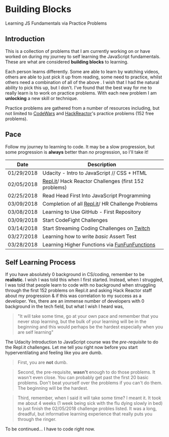 # Building Blocks

Learning JS Fundamentals via Practice Problems 

## Introduction 

This is a collection of problems that I am currently working on or have worked on during my journey to self learning the JavaScript fundamentals. These are what are considered **building blocks** to learning.  

Each person learns differently. Some are able to learn by watching videos, others are able to just pick it up from reading, some need to practice, whilst others need a combination of all of the above . I wish that I had the natural ability to pick this up, but I don't. I've found that the best way for me to really learn is to work on practice problems. With each new problem I am **unlocking** a new skill or technique. 
 
Practice problems are gathered from a number of resources including, but not limited to [CodeWars](https://www.codewars.com/users/susiecee) and [HackReactor](www.hackreactor.com)'s practice problems (152 free problems). 

## Pace 

Follow my journey to learning to code. It may be a slow progression, but some progression is **always** better than *no* progression, so I'll take it! 

| Date  | Description |
| ------------- | ------------- |
| 01/29/2018  | Udacity - Intro to JavaScript // CSS + HTML |
| 02/05/2018  | [Repl.it](https://repl.it/community/classrooms/20690)/ Hack Reactor Challenges (first 152 problems) |
| 02/25/2018  | Read Head First Into JavaScript Programming |
| 03/09/2018  | Completion of all [Repl.it](https://repl.it)/ HR Challenge Problems  |
| 03/08/2018  | Learning to Use GitHub - First Repository |
| 03/09/2018  | Start CodeFight Challenges |
| 03/14/2018  | Start Streaming Coding Challenges on [Twitch](https://twitch.tv/suceec) |
| 03/27/2018  | Learning how to write *basic* Assert Test |
| 03/28/2018  | Learning Higher Functions via [FunFunFunctions](https://www.youtube.com/watch?v=bCqtb-Z5YGQ)|

## Self Learning Process

If you have absolutely 0 background in CS/coding, remember to be **realistic**. I wish I was told this when I first started. Instead, when I struggled, I was told that people learn to code with no background when struggling through the first 152 problems on Repl.it and asking Hack Reactor staff about my progression & if this was correlation to my success as a developer. Yes, there are an immense number of developers with 0 background in the tech field, but what I wish I heard was,

> "It will take some time, go at your own pace and remember that you never stop learning, but the bulk of your learning will be in the beginning and this would perhaps be the hardest especially when you are self learning"  

The Udacity Introduction to JavaScript course was the  *pre-requisite* to do the Repl.it challenges. Let me tell you right now before you start hyperventilating and feeling like you are dumb. 

> First, you are **not** dumb.

> Second, the pre-requisite, **wasn't** enough to do those problems. It wasn't even close. You can probably get past the first 20 basic problems.  Don't beat yourself over the problems if you can't do them. The beginning will be the hardest.   

> Third, remember, when I said it will take some time?  I meant it. It took me about 4 weeks (1 week being sick with the flu dying slowly in bed) to just finish the 02/05/2018 challenge probles listed. It was a long, dreadful, but informative learning experience that really puts you through the ringer. 

To be continued... I have to code right now. 
